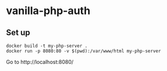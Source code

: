 # vanilla-php-auth

## Set up
```
docker build -t my-php-server .
docker run -p 8080:80 -v $(pwd):/var/www/html my-php-server
```

Go to http://localhost:8080/
